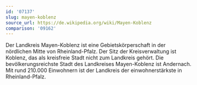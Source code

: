 ```yaml
---
id: '07137'
slug: mayen-koblenz
source_url: https://de.wikipedia.org/wiki/Mayen-Koblenz
comparison: '09162'
---
```


Der Landkreis Mayen-Koblenz ist eine Gebietskörperschaft in der nördlichen Mitte von Rheinland-Pfalz. Der Sitz der Kreisverwaltung ist Koblenz, das als kreisfreie Stadt nicht zum Landkreis gehört. Die bevölkerungsreichste Stadt des Landkreises Mayen-Koblenz ist Andernach. Mit rund 210.000 Einwohnern ist der Landkreis der einwohnerstärkste in Rheinland-Pfalz.
